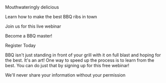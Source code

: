 Mouthwateringly delicious

Learn how to make the best BBQ ribs in town

Join us for this live webinar

Become a BBQ master!

Register Today

BBQ isn't just standing in front of your grill with it on full blast and hoping for the best. It's an art! One way to speed up the process is to learn from the best. You can do just that by signing up for this free webinar!



We'll never share your information
without your permission
